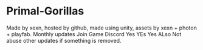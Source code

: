 # Primal-Gorillas

Made by xexn, hosted by github, made using unity, assets by xexn + photon + playfab.
Monthly updates 
Join Game Discord
Yes
YEs
 Yes
 ALso
 Not abuse other updates if something is removed.
